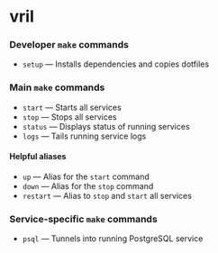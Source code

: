 # vril

### Developer `make` commands

- `setup` &mdash; Installs dependencies and copies dotfiles

### Main `make` commands

- `start` &mdash; Starts all services
- `stop` &mdash; Stops all services
- `status` &mdash; Displays status of running services
- `logs` &mdash; Tails running service logs

#### Helpful aliases

- `up` &mdash; Alias for the `start` command
- `down` &mdash; Alias for the `stop` command
- `restart` &mdash; Alias to `stop` and `start` all services

### Service-specific `make` commands

- `psql` &mdash; Tunnels into running PostgreSQL service
